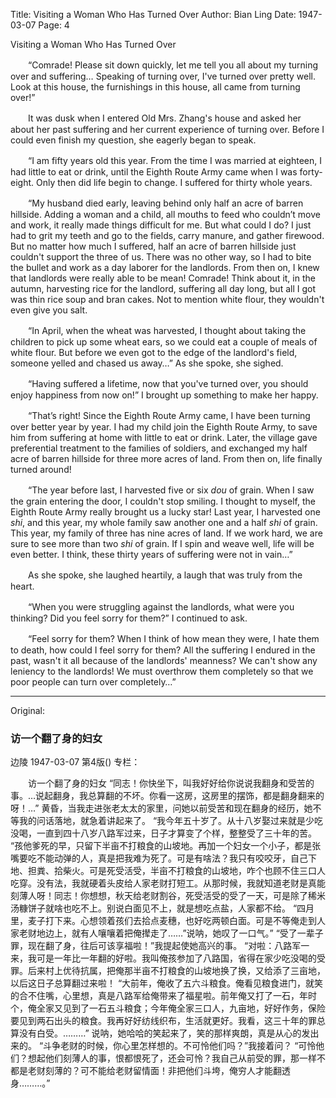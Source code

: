 Title: Visiting a Woman Who Has Turned Over
Author: Bian Ling
Date: 1947-03-07
Page: 4

Visiting a Woman Who Has Turned Over

　　“Comrade! Please sit down quickly, let me tell you all about my turning over and suffering… Speaking of turning over, I've turned over pretty well. Look at this house, the furnishings in this house, all came from turning over!”

　　It was dusk when I entered Old Mrs. Zhang's house and asked her about her past suffering and her current experience of turning over. Before I could even finish my question, she eagerly began to speak.

　　“I am fifty years old this year. From the time I was married at eighteen, I had little to eat or drink, until the Eighth Route Army came when I was forty-eight. Only then did life begin to change. I suffered for thirty whole years.

　　“My husband died early, leaving behind only half an acre of barren hillside. Adding a woman and a child, all mouths to feed who couldn’t move and work, it really made things difficult for me. But what could I do? I just had to grit my teeth and go to the fields, carry manure, and gather firewood. But no matter how much I suffered, half an acre of barren hillside just couldn't support the three of us. There was no other way, so I had to bite the bullet and work as a day laborer for the landlords. From then on, I knew that landlords were really able to be mean! Comrade! Think about it, in the autumn, harvesting rice for the landlord, suffering all day long, but all I got was thin rice soup and bran cakes. Not to mention white flour, they wouldn't even give you salt.

　　“In April, when the wheat was harvested, I thought about taking the children to pick up some wheat ears, so we could eat a couple of meals of white flour. But before we even got to the edge of the landlord's field, someone yelled and chased us away…” As she spoke, she sighed.

　　“Having suffered a lifetime, now that you've turned over, you should enjoy happiness from now on!” I brought up something to make her happy.

　　“That’s right! Since the Eighth Route Army came, I have been turning over better year by year. I had my child join the Eighth Route Army, to save him from suffering at home with little to eat or drink. Later, the village gave preferential treatment to the families of soldiers, and exchanged my half acre of barren hillside for three more acres of land. From then on, life finally turned around!

　　“The year before last, I harvested five or six *dou* of grain. When I saw the grain entering the door, I couldn't stop smiling. I thought to myself, the Eighth Route Army really brought us a lucky star! Last year, I harvested one *shi*, and this year, my whole family saw another one and a half *shi* of grain. This year, my family of three has nine acres of land. If we work hard, we are sure to see more than two *shi* of grain. If I spin and weave well, life will be even better. I think, these thirty years of suffering were not in vain…”

　　As she spoke, she laughed heartily, a laugh that was truly from the heart.

　　“When you were struggling against the landlords, what were you thinking? Did you feel sorry for them?” I continued to ask.

　　“Feel sorry for them? When I think of how mean they were, I hate them to death, how could I feel sorry for them? All the suffering I endured in the past, wasn't it all because of the landlords' meanness? We can't show any leniency to the landlords! We must overthrow them completely so that we poor people can turn over completely…”



<hr /> 

Original: 


### 访一个翻了身的妇女
边陵
1947-03-07
第4版()
专栏：

　　访一个翻了身的妇女
    “同志！你快坐下，叫我好好给你说说我翻身和受苦的事。…说起翻身，我总算翻的不坏。你看一这房，这房里的摆饰，都是翻身翻来的呀！…”
    黄昏，当我走进张老太太的家里，问她以前受苦和现在翻身的经历，她不等我的问话落地，就急着讲起来了。
    “我今年五十岁了。从十八岁娶过来就是少吃没喝，一直到四十八岁八路军过来，日子才算变了个样，整整受了三十年的苦。
    “孩他爹死的早，只留下半亩不打粮食的山坡地。再加一个妇女一个小子，都是张嘴要吃不能动弹的人，真是把我难为死了。可是有啥法？我只有咬咬牙，自己下地、担粪、拾柴火。可是死受活受，半亩不打粮食的山坡地，咋个也顾不住三口人吃穿。没有法，我就硬着头皮给人家老财打短工。从那时候，我就知道老财是真能刻薄人呀！同志！你想想，秋天给老财割谷，死受活受的受了一天，可是除了稀米汤糠饼子就啥也吃不上。别说白面见不上，就是想吃点盐，人家都不给。
    “四月里，麦子打下来。心想领着孩们去拾点麦穗，也好吃两顿白面。可是不等俺走到人家老财地边上，就有人嚷嚷着把俺撵走了……”说呐，她叹了一口气。”
    “受了一辈子罪，现在翻了身，往后可该享福啦！”我提起使她高兴的事。
    “对啦：八路军一来，我可是一年比一年翻的好啦。我叫俺孩参加了八路国，省得在家少吃没喝的受罪。后来村上优待抗属，把俺那半亩不打粮食的山坡地换了换，又给添了三亩地，以后这日子总算翻过来啦！
    “大前年，俺收了五六斗粮食。俺看见粮食进门，就笑的合不住嘴，心里想，真是八路军给俺带来了福星啦。前年俺又打了一石，年时个，俺全家又见到了一石五斗粮食；今年俺全家三口人，九亩地，好好作务，保险要见到两石出头的粮食。我再好好纺线织布，生活就更好。我看，这三十年的罪总算没有白受。………”
    说呐，她哈哈的笑起来了，笑的那样爽朗，真是从心的发出来的。
    “斗争老财的时候，你心里怎样想的。不可怜他们吗？”我接着问？
    “可怜他们？想起他们刻薄人的事，恨都恨死了，还会可怜？我自己从前受的罪，那一样不都是老财刻薄的？可不能给老财留情面！非把他们斗垮，俺穷人才能翻透身………。”
